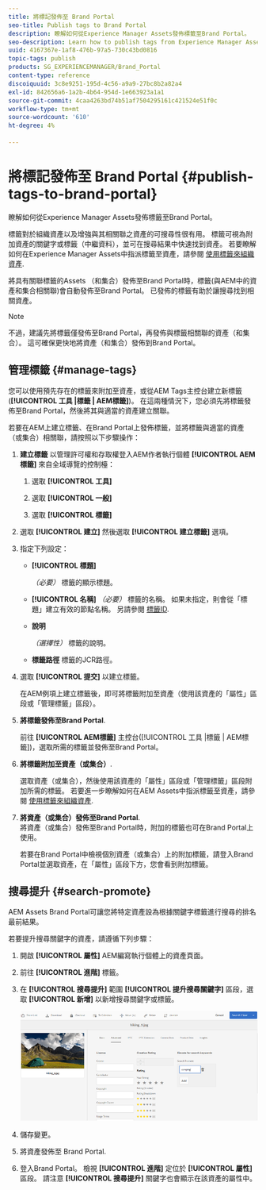 ```yaml
---
title: 將標記發佈至 Brand Portal
seo-title: Publish tags to Brand Portal
description: 瞭解如何從Experience Manager Assets發佈標籤至Brand Portal。
seo-description: Learn how to publish tags from Experience Manager Assets to Brand Portal.
uuid: 4167367e-1af8-476b-97a5-730c43bd0816
topic-tags: publish
products: SG_EXPERIENCEMANAGER/Brand_Portal
content-type: reference
discoiquuid: 3c8e9251-195d-4c56-a9a9-27bc8b2a82a4
exl-id: 842656a6-1a2b-4b64-954d-1e663923a1a1
source-git-commit: 4caa4263bd74b51af7504295161c421524e51f0c
workflow-type: tm+mt
source-wordcount: '610'
ht-degree: 4%

---
```


# 將標記發佈至 Brand Portal {#publish-tags-to-brand-portal}

瞭解如何從Experience Manager Assets發佈標籤至Brand Portal。

標籤對於組織資產以及增強與其相關聯之資產的可搜尋性很有用。 標籤可視為附加資產的關鍵字或標籤（中繼資料），並可在搜尋結果中快速找到資產。 若要瞭解如何在Experience Manager Assets中指派標籤至資產，請參閱 [使用標籤來組織資產](https://experienceleague.adobe.com/docs/experience-manager-65/assets/managing/organize-assets.html).

將具有關聯標籤的Assets （和集合）發佈至Brand Portal時，標籤(與AEM中的資產和集合相關聯)會自動發佈至Brand Portal。 已發佈的標籤有助於讓搜尋找到相關資產。

>[!NOTE]
>
>不過，建議先將標籤僅發佈至Brand Portal，再發佈與標籤相關聯的資產（和集合）。 這可確保更快地將資產（和集合）發佈到Brand Portal。

## 管理標籤 {#manage-tags}

您可以使用預先存在的標籤來附加至資產，或從AEM Tags主控台建立新標籤(**[!UICONTROL 工具 |標籤 | AEM標籤]**)。 在這兩種情況下，您必須先將標籤發佈至Brand Portal，然後將其與適當的資產建立關聯。

若要在AEM上建立標籤、在Brand Portal上發佈標籤，並將標籤與適當的資產（或集合）相關聯，請按照以下步驟操作：

1. **建立標籤**
以管理許可權和存取權登入AEM作者執行個體 **[!UICONTROL AEM標籤]** 來自全域導覽的控制檯：

   1. 選取 **[!UICONTROL 工具]**

   1. 選取 **[!UICONTROL 一般]**

   1. 選取 **[!UICONTROL 標籤]**

1. 選取 **[!UICONTROL 建立]** 然後選取 **[!UICONTROL 建立標籤]** 選項。
1. 指定下列設定：

   * **[!UICONTROL 標題]**

      *（必要）* 標籤的顯示標題。
   * **[!UICONTROL 名稱]**
      *（必要）* 標籤的名稱。 如果未指定，則會從「標題」建立有效的節點名稱。 另請參閱 [標籤ID](https://experienceleague.adobe.com/docs/experience-manager-65/developing/platform/tagging/framework.html).
   * **說明**

      *（選擇性）* 標籤的說明。
   * **標籤路徑**
標籤的JCR路徑。

1. 選取 **[!UICONTROL 提交]** 以建立標籤。

   在AEM例項上建立標籤後，即可將標籤附加至資產（使用該資產的「屬性」區段或「管理標籤」區段）。

1. **將標籤發佈至Brand Portal**.

   前往 **[!UICONTROL AEM標籤]** 主控台([!UICONTROL 工具 |標籤 | AEM標籤])，選取所需的標籤並發佈至Brand Portal。

1. **將標籤附加至資產（或集合）**.

   選取資產（或集合），然後使用該資產的「屬性」區段或「管理標籤」區段附加所需的標籤。 若要進一步瞭解如何在AEM Assets中指派標籤至資產，請參閱 [使用標籤來組織資產](https://experienceleague.adobe.com/docs/experience-manager-65/assets/managing/organize-assets.html).

1. **將資產（或集合）發佈至Brand Portal**.\
   將資產（或集合）發佈至Brand Portal時，附加的標籤也可在Brand Portal上使用。

   若要在Brand Portal中檢視個別資產（或集合）上的附加標籤，請登入Brand Portal並選取資產，在「屬性」區段下方，您會看到附加標籤。

## 搜尋提升 {#search-promote}

AEM Assets Brand Portal可讓您將特定資產設為根據關鍵字標籤進行搜尋的排名最前結果。

若要提升搜尋關鍵字的資產，請遵循下列步驟：

1. 開啟 **[!UICONTROL 屬性]** AEM編寫執行個體上的資產頁面。
1. 前往 **[!UICONTROL 進階]** 標籤。
1. 在 **[!UICONTROL 搜尋提升]** 範圍 **[!UICONTROL 提升搜尋關鍵字]** 區段，選取 **[!UICONTROL 新增]** 以新增搜尋關鍵字或標籤。

   ![](assets/search-promote.png)

1. 儲存變更。
1. 將資產發佈至 Brand Portal.
1. 登入Brand Portal。 檢視 **[!UICONTROL 進階]** 定位於 **[!UICONTROL 屬性]** 區段。
請注意 **[!UICONTROL 搜尋提升]** 關鍵字也會顯示在該資產的屬性中。
